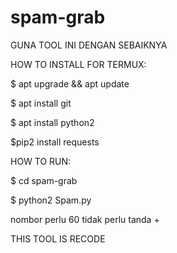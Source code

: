 # spam-grab

GUNA TOOL INI DENGAN SEBAIKNYA

HOW TO INSTALL FOR TERMUX:

$ apt upgrade && apt update

$ apt install git 

$ apt install python2

$pip2 install requests

HOW TO RUN:

$ cd spam-grab

$ python2 Spam.py

nombor perlu 60
tidak perlu tanda +

THIS TOOL IS RECODE

